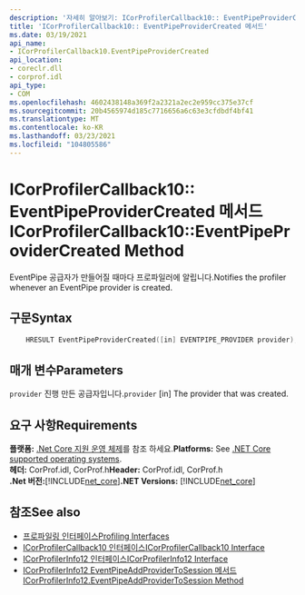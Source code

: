 ```yaml
---
description: '자세히 알아보기: ICorProfilerCallback10:: EventPipeProviderCreated 메서드'
title: 'ICorProfilerCallback10:: EventPipeProviderCreated 메서드'
ms.date: 03/19/2021
api_name:
- ICorProfilerCallback10.EventPipeProviderCreated
api_location:
- coreclr.dll
- corprof.idl
api_type:
- COM
ms.openlocfilehash: 4602438148a369f2a2321a2ec2e959cc375e37cf
ms.sourcegitcommit: 20b4565974d185c7716656a6c63e3cfdbdf4bf41
ms.translationtype: MT
ms.contentlocale: ko-KR
ms.lasthandoff: 03/23/2021
ms.locfileid: "104805586"
---
```

# <a name="icorprofilercallback10eventpipeprovidercreated-method"></a><span data-ttu-id="10da9-103">ICorProfilerCallback10:: EventPipeProviderCreated 메서드</span><span class="sxs-lookup"><span data-stu-id="10da9-103">ICorProfilerCallback10::EventPipeProviderCreated Method</span></span>

<span data-ttu-id="10da9-104">EventPipe 공급자가 만들어질 때마다 프로파일러에 알립니다.</span><span class="sxs-lookup"><span data-stu-id="10da9-104">Notifies the profiler whenever an EventPipe provider is created.</span></span>
  
## <a name="syntax"></a><span data-ttu-id="10da9-105">구문</span><span class="sxs-lookup"><span data-stu-id="10da9-105">Syntax</span></span>  
  
```cpp  
    HRESULT EventPipeProviderCreated([in] EVENTPIPE_PROVIDER provider); 
```  
  
## <a name="parameters"></a><span data-ttu-id="10da9-106">매개 변수</span><span class="sxs-lookup"><span data-stu-id="10da9-106">Parameters</span></span>

<span data-ttu-id="10da9-107">`provider` 진행 만든 공급자입니다.</span><span class="sxs-lookup"><span data-stu-id="10da9-107">`provider` [in] The provider that was created.</span></span>

## <a name="requirements"></a><span data-ttu-id="10da9-108">요구 사항</span><span class="sxs-lookup"><span data-stu-id="10da9-108">Requirements</span></span>  

<span data-ttu-id="10da9-109">**플랫폼:** [.Net Core 지원 운영 체제](../../../core/install/windows.md?pivots=os-windows)를 참조 하세요.</span><span class="sxs-lookup"><span data-stu-id="10da9-109">**Platforms:** See [.NET Core supported operating systems](../../../core/install/windows.md?pivots=os-windows).</span></span>  
<span data-ttu-id="10da9-110">**헤더:** CorProf.idl, CorProf.h</span><span class="sxs-lookup"><span data-stu-id="10da9-110">**Header:** CorProf.idl, CorProf.h</span></span>  
<span data-ttu-id="10da9-111">**.Net 버전:**[!INCLUDE[net_core](../../../../includes/net-core-50-md.md)]</span><span class="sxs-lookup"><span data-stu-id="10da9-111">**.NET Versions:** [!INCLUDE[net_core](../../../../includes/net-core-50-md.md)]</span></span>  
  
## <a name="see-also"></a><span data-ttu-id="10da9-112">참조</span><span class="sxs-lookup"><span data-stu-id="10da9-112">See also</span></span>

- [<span data-ttu-id="10da9-113">프로파일링 인터페이스</span><span class="sxs-lookup"><span data-stu-id="10da9-113">Profiling Interfaces</span></span>](profiling-interfaces.md)
- [<span data-ttu-id="10da9-114">ICorProfilerCallback10 인터페이스</span><span class="sxs-lookup"><span data-stu-id="10da9-114">ICorProfilerCallback10 Interface</span></span>](icorprofilercallback10-interface.md)
- [<span data-ttu-id="10da9-115">ICorProfilerInfo12 인터페이스</span><span class="sxs-lookup"><span data-stu-id="10da9-115">ICorProfilerInfo12 Interface</span></span>](icorprofilerinfo12-interface.md)
- [<span data-ttu-id="10da9-116">ICorProfilerInfo12 EventPipeAddProviderToSession 메서드</span><span class="sxs-lookup"><span data-stu-id="10da9-116">ICorProfilerInfo12.EventPipeAddProviderToSession Method</span></span>](icorprofilerinfo12-eventpipeaddprovidertosession-method.md)

